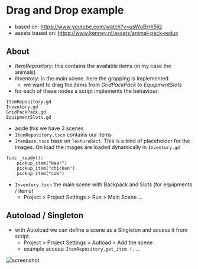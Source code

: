 # Drag and Drop example
* based on: https://www.youtube.com/watch?v=usWuBrrh5lQ
* assets based on: https://www.kenney.nl/assets/animal-pack-redux

## About
* _ItemRepository_: this contains the available items (in my case the animals)
* _Inventory_: is the main scene. here the grapping is implemented
    * we want to drag the items from _GridPackPack_ to _EquipmentSlots_
* for each of these nodes a script implements the behaviour:
``` 
ItemRepository.gd
Inventory.gd
GridPackPack.gd
EquipmentSlots.gd
``` 
* aside this we have 3 scenes
* `ItemRepository.tscn` contains our items
* `ItemBase.tscn` base on `TextureRect`. This is a kind of placeholder for the images. On load the Images are loaded dynamically in `Inventury.gd`
``` 
func _ready():
	pickup_item("bear")
	pickup_item("chicken")
	pickup_item("cow")
``` 
* `Inventory.tscn` the main scene with Backpack and Slots (for equipments / items)
    * Project > Project Settings > Run > Main Scene ...

## Autoload / Singleton
* with Autoload we can define a scene as a Singleton and access it from script.
    * Project > Project Settings > Autload > Add the scene
    * example access: `ItemRepository.get_item (...`

![screenshot](screenshot.png)
